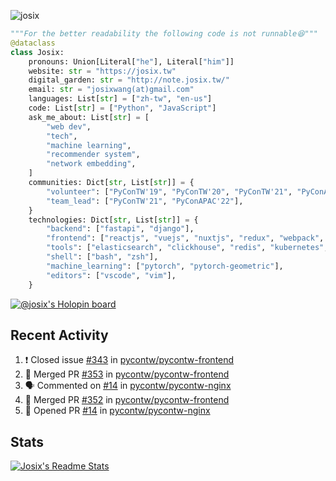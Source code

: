 ![josix](https://komarev.com/ghpvc/?username=josix)
```python
"""For the better readability the following code is not runnable😆"""
@dataclass
class Josix:
    pronouns: Union[Literal["he"], Literal["him"]]
    website: str = "https://josix.tw"
    digital_garden: str = "http://note.josix.tw/"
    email: str = "josixwang(at)gmail.com"
    languages: List[str] = ["zh-tw", "en-us"]
    code: List[str] = ["Python", "JavaScript"]
    ask_me_about: List[str] = [
        "web dev",
        "tech",
        "machine learning",
        "recommender system",
        "network embedding",
    ]
    communities: Dict[str, List[str]] = {
        "volunteer": ["PyConTW'19", "PyConTW'20", "PyConTW'21", "PyConAPAC'22"],
        "team_lead": ["PyConTW'21", "PyConAPAC'22"],
    }
    technologies: Dict[str, List[str]] = {
        "backend": ["fastapi", "django"],
        "frontend": ["reactjs", "vuejs", "nuxtjs", "redux", "webpack", "tailwindcss"],
        "tools": ["elasticsearch", "clickhouse", "redis", "kubernetes", "docker"],
        "shell": ["bash", "zsh"],
        "machine_learning": ["pytorch", "pytorch-geometric"],
        "editors": ["vscode", "vim"],
    }
```
[![@josix's Holopin board](https://holopin.io/api/user/board?user=josix)](https://holopin.io/@josix)

## Recent Activity
<!--START_SECTION:activity-->
1. ❗️ Closed issue [#343](https://github.com/pycontw/pycontw-frontend/issues/343) in [pycontw/pycontw-frontend](https://github.com/pycontw/pycontw-frontend)
2. 🎉 Merged PR [#353](https://github.com/pycontw/pycontw-frontend/pull/353) in [pycontw/pycontw-frontend](https://github.com/pycontw/pycontw-frontend)
3. 🗣 Commented on [#14](https://github.com/pycontw/pycontw-nginx/issues/14) in [pycontw/pycontw-nginx](https://github.com/pycontw/pycontw-nginx)
4. 🎉 Merged PR [#352](https://github.com/pycontw/pycontw-frontend/pull/352) in [pycontw/pycontw-frontend](https://github.com/pycontw/pycontw-frontend)
5. 💪 Opened PR [#14](https://github.com/pycontw/pycontw-nginx/pull/14) in [pycontw/pycontw-nginx](https://github.com/pycontw/pycontw-nginx)
<!--END_SECTION:activity-->



## Stats
[![Josix's Readme Stats](https://github-readme-stats.vercel.app/api?username=josix&show_icons=true&theme=default&count_private=true&card_width=400)](https://github.com/anuraghazra/github-readme-stats)
